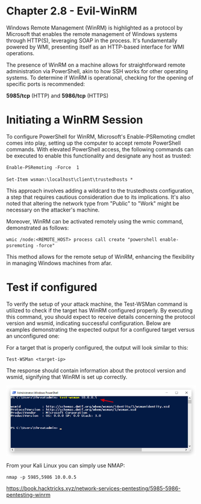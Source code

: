 # Chapter 2.8 - Evil-WinRM

Windows Remote Management (WinRM) is highlighted as a protocol by Microsoft that enables the remote management of Windows systems through HTTP(S), leveraging SOAP in the process. It's fundamentally powered by WMI, presenting itself as an HTTP-based interface for WMI operations.

The presence of WinRM on a machine allows for straightforward remote administration via PowerShell, akin to how SSH works for other operating systems. To determine if WinRM is operational, checking for the opening of specific ports is recommended:

**5985/tcp** (HTTP) and **5986/tcp** (HTTPS)

# Initiating a WinRM Session

To configure PowerShell for WinRM, Microsoft's Enable-PSRemoting cmdlet comes into play, setting up the computer to accept remote PowerShell commands. With elevated PowerShell access, the following commands can be executed to enable this functionality and designate any host as trusted:

```
Enable-PSRemoting -Force  1

Set-Item wsman:\localhost\client\trustedhosts *  
```
This approach involves adding a wildcard to the trustedhosts configuration, a step that requires cautious consideration due to its implications. It's also noted that altering the network type from "Public" to "Work" might be necessary on the attacker's machine.

Moreover, WinRM can be activated remotely using the wmic command, demonstrated as follows:
```
wmic /node:<REMOTE_HOST> process call create "powershell enable-psremoting -force"
```
This method allows for the remote setup of WinRM, enhancing the flexibility in managing Windows machines from afar.

# Test if configured
To verify the setup of your attack machine, the Test-WSMan command is utilized to check if the target has WinRM configured properly. By executing this command, you should expect to receive details concerning the protocol version and wsmid, indicating successful configuration. Below are examples demonstrating the expected output for a configured target versus an unconfigured one:

For a target that is properly configured, the output will look similar to this:
```
Test-WSMan <target-ip>
```
The response should contain information about the protocol version and wsmid, signifying that WinRM is set up correctly.

![Screenshot](./images/2_8_1_testwsman.jpg)

From your Kali Linux you can simply use NMAP:

```code
nmap -p 5985,5986 10.0.0.5 
```


https://book.hacktricks.xyz/network-services-pentesting/5985-5986-pentesting-winrm
